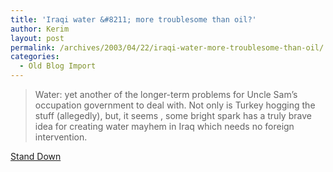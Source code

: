 ```yaml
---
title: 'Iraqi water &#8211; more troublesome than oil?'
author: Kerim
layout: post
permalink: /archives/2003/04/22/iraqi-water-more-troublesome-than-oil/
categories:
  - Old Blog Import
---
```


>   Water: yet another of the longer-term problems for Uncle Sam&#8217;s occupation government to deal with. Not only is Turkey hogging the stuff (allegedly), but, it seems , some bright spark has a truly brave idea for creating water mayhem in Iraq which needs no foreign intervention.


<a href="http://www.nowarblog.org/archives/001361.html" onclick="_gaq.push(['_trackEvent', 'outbound-article', 'http://www.nowarblog.org/archives/001361.html', 'Stand Down']);" >Stand Down</a>

